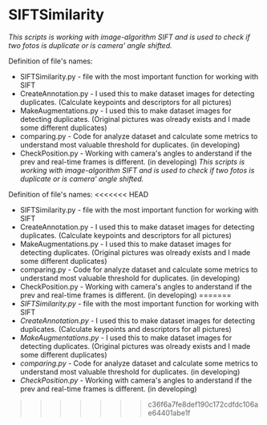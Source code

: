 # SIFTSimilarity
*This scripts is working with image-algorithm SIFT and is used to check if two fotos is duplicate or is camera' angle shifted.*

Definition of file's names:
- SIFTSimilarity.py - file with the most important function for working with SIFT
- CreateAnnotation.py - I used this to make dataset images for detecting duplicates. (Calculate keypoints and descriptors for all pictures)
- MakeAugmentations.py - I used this to make dataset images for detecting duplicates. (Original pictures was olready exists and I made some different duplicates)
- comparing.py - Code for analyze dataset and calculate some metrics to understand most valuable threshold for duplicates. (in developing)
- CheckPosition.py - Working with camera's angles to anderstand if the prev and real-time frames is different. (in developing)
*This scripts is working with image-algorithm SIFT and is used to check if two fotos is duplicate or is camera' angle shifted.*

Definition of file's names:
<<<<<<< HEAD
- SIFTSimilarity.py - file with the most important function for working with SIFT
- CreateAnnotation.py - I used this to make dataset images for detecting duplicates. (Calculate keypoints and descriptors for all pictures)
- MakeAugmentations.py - I used this to make dataset images for detecting duplicates. (Original pictures was olready exists and I made some different duplicates)
- comparing.py - Code for analyze dataset and calculate some metrics to understand most valuable threshold for duplicates. (in developing)
- CheckPosition.py - Working with camera's angles to anderstand if the prev and real-time frames is different. (in developing)
=======
- *SIFTSimilarity.py* - file with the most important function for working with SIFT
- *CreateAnnotation.py* - I used this to make dataset images for detecting duplicates. (Calculate keypoints and descriptors for all pictures)
- *MakeAugmentations.py* - I used this to make dataset images for detecting duplicates. (Original pictures was olready exists and I made some different duplicates)
- *comparing.py* - Code for analyze dataset and calculate some metrics to understand most valuable threshold for duplicates. (in developing)
- *CheckPosition.py* - Working with camera's angles to anderstand if the prev and real-time frames is different. (in developing)
>>>>>>> c36f6a7fe8def190c172cdfdc106ae64401abe1f
